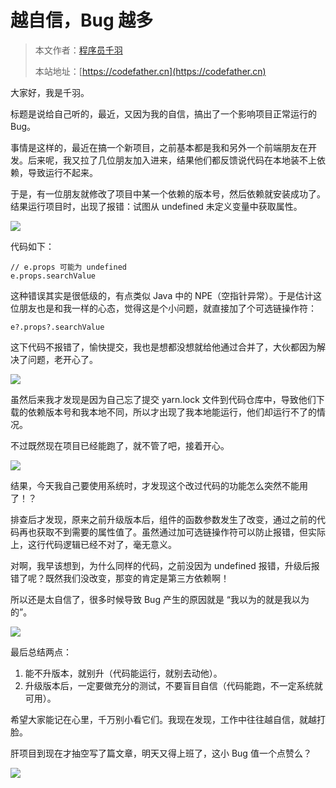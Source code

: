 # 越自信，Bug 越多

> 本文作者：[程序员千羽](https://yuyuanweb.feishu.cn/wiki/Abldw5WkjidySxkKxU2cQdAtnah)
>
> 本站地址：[https://codefather.cn](https://codefather.cn)

大家好，我是千羽。

标题是说给自己听的，最近，又因为我的自信，搞出了一个影响项目正常运行的 Bug。

事情是这样的，最近在搞一个新项目，之前基本都是我和另外一个前端朋友在开发。后来呢，我又拉了几位朋友加入进来，结果他们都反馈说代码在本地装不上依赖，导致运行不起来。

于是，有一位朋友就修改了项目中某一个依赖的版本号，然后依赖就安装成功了。结果运行项目时，出现了报错：试图从 undefined 未定义变量中获取属性。

![](https://pic.yupi.icu/5563/202311072014630.png)

代码如下：

```
// e.props 可能为 undefined
e.props.searchValue
```

这种错误其实是很低级的，有点类似 Java 中的 NPE（空指针异常）。于是估计这位朋友也是和我一样的心态，觉得这是个小问题，就直接加了个可选链操作符：

```
e?.props?.searchValue
```

这下代码不报错了，愉快提交，我也是想都没想就给他通过合并了，大伙都因为解决了问题，老开心了。

![](https://pic.yupi.icu/5563/202311072014619.png)

虽然后来我才发现是因为自己忘了提交 yarn.lock 文件到代码仓库中，导致他们下载的依赖版本号和我本地不同，所以才出现了我本地能运行，他们却运行不了的情况。

不过既然现在项目已经能跑了，就不管了吧，接着开心。

![](https://pic.yupi.icu/5563/202311072014616.png)

结果，今天我自己要使用系统时，才发现这个改过代码的功能怎么突然不能用了！？

排查后才发现，原来之前升级版本后，组件的函数参数发生了改变，通过之前的代码再也获取不到需要的属性值了。虽然通过加可选链操作符可以防止报错，但实际上，这行代码逻辑已经不对了，毫无意义。

对啊，我早该想到，为什么同样的代码，之前没因为 undefined 报错，升级后报错了呢？既然我们没改变，那变的肯定是第三方依赖啊！

所以还是太自信了，很多时候导致 Bug 产生的原因就是 “我以为的就是我以为的”。

![](https://pic.yupi.icu/5563/202311072014598.png)

最后总结两点：

1. 能不升版本，就别升（代码能运行，就别去动他）。
2. 升级版本后，一定要做充分的测试，不要盲目自信（代码能跑，不一定系统就可用）。

希望大家能记在心里，千万别小看它们。我现在发现，工作中往往越自信，就越打脸。

肝项目到现在才抽空写了篇文章，明天又得上班了，这小 Bug 值一个点赞么？

![](https://pic.yupi.icu/5563/202311072014624.png)

